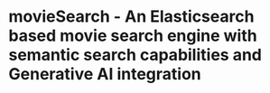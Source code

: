 # movieSearch - An Elasticsearch based movie search engine with semantic search capabilities and Generative AI integration

